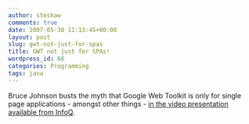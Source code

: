 ```yaml
---
author: steshaw
comments: true
date: 2007-05-30 11:13:45+00:00
layout: post
slug: gwt-not-just-for-spas
title: GWT not just for SPAs!
wordpress_id: 66
categories: Programming
tags: java
---
```


Bruce Johnson busts the myth that Google Web Toolkit is only for single page applications - amongst other things - [in the video presentation available from InfoQ](http://www.infoq.com/presentations/gwt).

